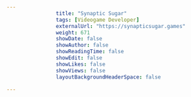 ---
                title: "Synaptic Sugar"
                tags: [Videogame Developer]
                externalUrl: "https://synapticsugar.games"
                weight: 671
                showDate: false
                showAuthor: false
                showReadingTime: false
                showEdit: false
                showLikes: false
                showViews: false
                layoutBackgroundHeaderSpace: false
                ---
